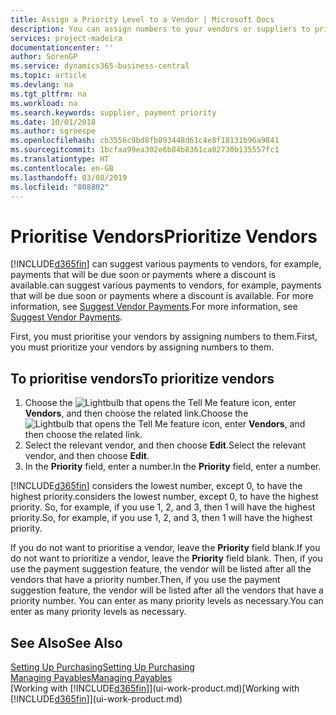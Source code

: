 ```yaml
---
title: Assign a Priority Level to a Vendor | Microsoft Docs
description: You can assign numbers to your vendors or suppliers to prioritise them and facilitate payment suggestions in Business Central.
services: project-madeira
documentationcenter: ''
author: SorenGP
ms.service: dynamics365-business-central
ms.topic: article
ms.devlang: na
ms.tgt_pltfrm: na
ms.workload: na
ms.search.keywords: supplier, payment priority
ms.date: 10/01/2018
ms.author: sgroespe
ms.openlocfilehash: cb3556c9bd8fb893448d61c4e8f18131b96a9841
ms.sourcegitcommit: 1bcfaa99ea302e6b84b8361ca02730b135557fc1
ms.translationtype: HT
ms.contentlocale: en-GB
ms.lasthandoff: 03/08/2019
ms.locfileid: "808802"
---
```

# <a name="prioritize-vendors"></a><span data-ttu-id="a859b-103">Prioritise Vendors</span><span class="sxs-lookup"><span data-stu-id="a859b-103">Prioritize Vendors</span></span>
[!INCLUDE[d365fin](includes/d365fin_md.md)] <span data-ttu-id="a859b-104">can suggest various payments to vendors, for example, payments that will be due soon or payments where a discount is available.</span><span class="sxs-lookup"><span data-stu-id="a859b-104">can suggest various payments to vendors, for example, payments that will be due soon or payments where a discount is available.</span></span> <span data-ttu-id="a859b-105">For more information, see [Suggest Vendor Payments](payables-how-suggest-vendor-payments.md).</span><span class="sxs-lookup"><span data-stu-id="a859b-105">For more information, see [Suggest Vendor Payments](payables-how-suggest-vendor-payments.md).</span></span>

<span data-ttu-id="a859b-106">First, you must prioritise your vendors by assigning numbers to them.</span><span class="sxs-lookup"><span data-stu-id="a859b-106">First, you must prioritize your vendors by assigning numbers to them.</span></span>

## <a name="to-prioritize-vendors"></a><span data-ttu-id="a859b-107">To prioritise vendors</span><span class="sxs-lookup"><span data-stu-id="a859b-107">To prioritize vendors</span></span>
1. <span data-ttu-id="a859b-108">Choose the ![Lightbulb that opens the Tell Me feature](media/ui-search/search_small.png "Tell me what you want to do") icon, enter **Vendors**, and then choose the related link.</span><span class="sxs-lookup"><span data-stu-id="a859b-108">Choose the ![Lightbulb that opens the Tell Me feature](media/ui-search/search_small.png "Tell me what you want to do") icon, enter **Vendors**, and then choose the related link.</span></span>
2. <span data-ttu-id="a859b-109">Select the relevant vendor, and then choose **Edit**.</span><span class="sxs-lookup"><span data-stu-id="a859b-109">Select the relevant vendor, and then choose **Edit**.</span></span>
3. <span data-ttu-id="a859b-110">In the **Priority** field, enter a number.</span><span class="sxs-lookup"><span data-stu-id="a859b-110">In the **Priority** field, enter a number.</span></span>

[!INCLUDE[d365fin](includes/d365fin_md.md)] <span data-ttu-id="a859b-111">considers the lowest number, except 0, to have the highest priority.</span><span class="sxs-lookup"><span data-stu-id="a859b-111">considers the lowest number, except 0, to have the highest priority.</span></span> <span data-ttu-id="a859b-112">So, for example, if you use 1, 2, and 3, then 1 will have the highest priority.</span><span class="sxs-lookup"><span data-stu-id="a859b-112">So, for example, if you use 1, 2, and 3, then 1 will have the highest priority.</span></span>

<span data-ttu-id="a859b-113">If you do not want to prioritise a vendor, leave the **Priority** field blank.</span><span class="sxs-lookup"><span data-stu-id="a859b-113">If you do not want to prioritize a vendor, leave the **Priority** field blank.</span></span> <span data-ttu-id="a859b-114">Then, if you use the payment suggestion feature, the vendor will be listed after all the vendors that have a priority number.</span><span class="sxs-lookup"><span data-stu-id="a859b-114">Then, if you use the payment suggestion feature, the vendor will be listed after all the vendors that have a priority number.</span></span> <span data-ttu-id="a859b-115">You can enter as many priority levels as necessary.</span><span class="sxs-lookup"><span data-stu-id="a859b-115">You can enter as many priority levels as necessary.</span></span>

## <a name="see-also"></a><span data-ttu-id="a859b-116">See Also</span><span class="sxs-lookup"><span data-stu-id="a859b-116">See Also</span></span>
[<span data-ttu-id="a859b-117">Setting Up Purchasing</span><span class="sxs-lookup"><span data-stu-id="a859b-117">Setting Up Purchasing</span></span>](purchasing-setup-purchasing.md)  
[<span data-ttu-id="a859b-118">Managing Payables</span><span class="sxs-lookup"><span data-stu-id="a859b-118">Managing Payables</span></span>](payables-manage-payables.md)  
<span data-ttu-id="a859b-119">[Working with [!INCLUDE[d365fin](includes/d365fin_md.md)]](ui-work-product.md)</span><span class="sxs-lookup"><span data-stu-id="a859b-119">[Working with [!INCLUDE[d365fin](includes/d365fin_md.md)]](ui-work-product.md)</span></span>
